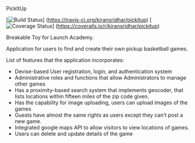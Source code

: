 PickItUp


[![Build Status](https://travis-ci.org/kiransridhar/pickitup.svg?branch=master)]
(https://travis-ci.org/kiransridhar/pickitup)
[![Coverage Status](https://coveralls.io/repos/kiransridhar/pickitup/badge.png)]
(https://coveralls.io/r/kiransridhar/pickitup)


Breakable Toy for Launch Academy.

Application for users to find and create their own pickup basketball games.

List of features that the application incorporates:
- Devise-based User registration, login, and authentication system
- Administrative roles and functions that allow Administrators
to manage other games
- Has a proximity-based search system that implements geocoder, that
lists locations within fifteen miles of the zip code given.
- Has the capability for image uploading, users can upload images of the games
- Guests have almost the same rights as users except they can't post a new game.
- Integrated google maps API to allow visitors to view locations of games.
- Users can delete and update details of the game
